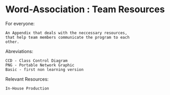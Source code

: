 # Word-Association : Team Resources

For everyone:

	An Appendix that deals with the neccessary resources,
	that help team members communicate the program to each
	other.
	
Abreviations:

	CCD - Class Control Diagram
	PNG - Portable Network Graphic
	Basic - first non learning version
	
Relevant Resources:

	In-House Production
		

